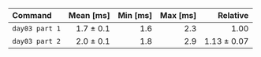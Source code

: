 | Command | Mean [ms] | Min [ms] | Max [ms] | Relative |
|:---|---:|---:|---:|---:|
| `day03 part 1` | 1.7 ± 0.1 | 1.6 | 2.3 | 1.00 |
| `day03 part 2` | 2.0 ± 0.1 | 1.8 | 2.9 | 1.13 ± 0.07 |
